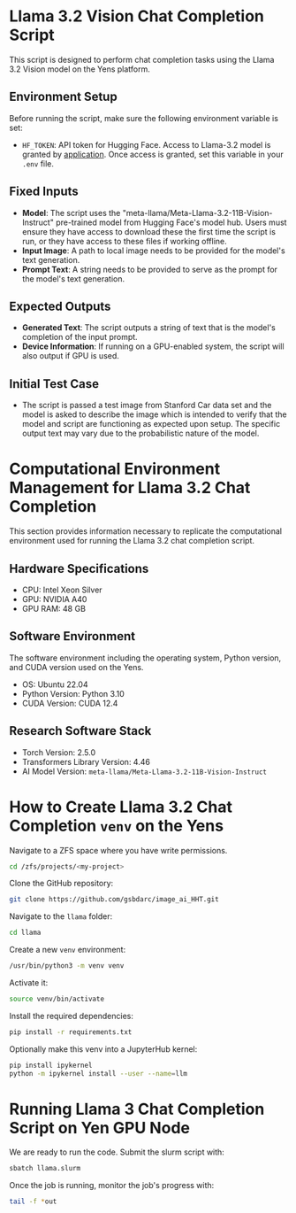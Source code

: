 # Llama 3.2 Vision Chat Completion Script

This script is designed to perform chat completion tasks using the Llama 3.2 Vision model on the Yens platform.

## Environment Setup

Before running the script, make sure the following environment variable is set:
- `HF_TOKEN`: API token for Hugging Face. Access to Llama-3.2 model is granted by [application](https://huggingface.co/meta-llama/Llama-3.2-11B-Vision-Instruct). Once access is granted, set this variable in your `.env` file.

## Fixed Inputs

- **Model**: The script uses the "meta-llama/Meta-Llama-3.2-11B-Vision-Instruct" pre-trained model from Hugging Face's model hub. Users must ensure they have access to download these the first time the script is run, or they have access to these files if working offline.
- **Input Image**: A path to local image needs to be provided for the model's text generation.
- **Prompt Text**: A string needs to be provided to serve as the prompt for the model's text generation.

## Expected Outputs

- **Generated Text**: The script outputs a string of text that is the model's completion of the input prompt. 
- **Device Information**: If running on a GPU-enabled system, the script will also output if GPU is used. 

## Initial Test Case
- The script is passed a test image from Stanford Car data set and the model is asked to describe the image which is intended to verify that the model and script are functioning as expected upon setup. The specific output text may vary due to the probabilistic nature of the model.

# Computational Environment Management for Llama 3.2 Chat Completion

This section provides information necessary to replicate the computational environment used for running the Llama 3.2 chat completion script.

## Hardware Specifications
- CPU: Intel Xeon Silver 
- GPU: NVIDIA A40 
- GPU RAM: 48 GB

## Software Environment

The software environment including the operating system, Python version, and CUDA version used on the Yens.
- OS: Ubuntu 22.04
- Python Version: Python 3.10
- CUDA Version: CUDA 12.4

## Research Software Stack
- Torch Version: 2.5.0 
- Transformers Library Version: 4.46
- AI Model Version: `meta-llama/Meta-Llama-3.2-11B-Vision-Instruct`

# How to Create Llama 3.2 Chat Completion `venv` on the Yens 

Navigate to a ZFS space where you have write permissions. 

```bash
cd /zfs/projects/<my-project>
```

Clone the GitHub repository: 
```bash
git clone https://github.com/gsbdarc/image_ai_HHT.git
```

Navigate to the `llama` folder:

```bash
cd llama
```

Create a new `venv` environment:
```bash
/usr/bin/python3 -m venv venv
```

Activate it:
```bash
source venv/bin/activate
```

Install the required dependencies:
```bash
pip install -r requirements.txt
```

Optionally make this venv into a JupyterHub kernel:
```bash
pip install ipykernel
python -m ipykernel install --user --name=llm
```

# Running Llama 3 Chat Completion Script on Yen GPU Node
We are ready to run the code. Submit the slurm script with:

```bash
sbatch llama.slurm  
```

Once the job is running, monitor the job's progress with: 

```bash
tail -f *out
```
